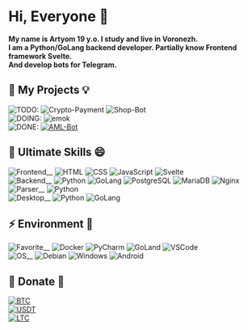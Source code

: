 # Hi, Everyone 👋
**My name is Artyom 19 y.o. I study and live in Voronezh.  
I am a Python/GoLang backend developer. Partially know Frontend framework Svelte.  
And develop bots for Telegram.**

## 🌱 My Projects 💡
![TODO: ](https://img.shields.io/badge/TO_DO-FFFFFF?style=flat)
![Crypto-Payment](https://img.shields.io/badge/Crypto_Payment-Python+Svelte-red?style=flat-square&logo=telegram&logoColor=white)
![Shop-Bot](https://img.shields.io/badge/Shop_Bot-Python-red?style=flat-square&logo=telegram&logoColor=white)  
![DOING: ](https://img.shields.io/badge/DOING-FFFFFF?style=flat)
![emok](https://img.shields.io/badge/NAIM_Lite-CS:GO_Cheats-E93E3E?style=flat-square)  
![DONE: ](https://img.shields.io/badge/DONE-FFFFFF?style=flat)
[![AML-Bot](https://img.shields.io/badge/AML_Bot-Python-red?style=flat-square&logo=telegram&logoColor=white)](https://github.com/Osbornnnnn/AML-Bot)

## 💪 Ultimate Skills 😄
![Frontend__](https://img.shields.io/badge/Frontend-FFFFFF?style=flat)
![HTML](https://img.shields.io/badge/HTML-D77D28?style=flat-square)
![CSS](https://img.shields.io/badge/CSS-E12905?style=flat-square)
![JavaScript](https://img.shields.io/badge/JavaScript-F7DF1E?style=flat-square&logo=javascript&logoColor=black)
![Svelte](https://img.shields.io/badge/Svelte-4A4A55?style=flat-square&logo=svelte&logoColor=FF3E00)  
![Backend__](https://img.shields.io/badge/Backend-FFFFFF?style=flat)
![Python](https://img.shields.io/badge/Python+FastAPI-43853D?style=flat-square&logo=python&logoColor=white)
![GoLang](https://img.shields.io/badge/GoLang-3D4A55?style=flat-square&logo=go&logoColor=white)
![PostgreSQL](https://img.shields.io/badge/PostgreSQL-316192?style=flat-square&logo=postgresql&logoColor=white)
![MariaDB](https://img.shields.io/badge/MariaDB-2A547E?style=flat-square&logo=mariadb&logoColor=white)
![Nginx](https://img.shields.io/badge/Nginx-048410?style=flat-square&logo=nginx&logoColor=white)  
![Parser__](https://img.shields.io/badge/Parser-FFFFFF?style=flat)
![Python](https://img.shields.io/badge/Python+Selenium/Requests-048410?style=flat-square&logo=selenium&logoColor=white)  
![Desktop__](https://img.shields.io/badge/Desktop-FFFFFF?style=flat)
![Python](https://img.shields.io/badge/Python+PyQt-43853D?style=flat-square&logo=python&logoColor=white)
![GoLang](https://img.shields.io/badge/GoLang+Wails-3D4A55?style=flat-square&logo=go&logoColor=white)


## ⚡ Environment 📝
![Favorite__](https://img.shields.io/badge/Favorite-FFFFFF?style=flat)
![Docker](https://img.shields.io/badge/Docker-003F8C?style=flat-square&logo=docker&logoColor=white)
![PyCharm](https://img.shields.io/badge/PyCharm-1C9757?style=flat-square&logo=pycharm&logoColor=white)
![GoLand](https://img.shields.io/badge/GoLand-8B57F8?style=flat-square&logo=goland&logoColor=white)
![VSCode](https://img.shields.io/badge/VSCode-0066B8?style=flat-square&logo=visual-studio-code&logoColor=white)  
![OS__](https://img.shields.io/badge/Os-FFFFFF?style=flat)
![Debian](https://img.shields.io/badge/Debian-A80030?style=flat-square&logo=debian&logoColor=white)
![Windows](https://img.shields.io/badge/Windows-1C5B97?style=flat-square&logo=windows&logoColor=white)
![Android](https://img.shields.io/badge/Android-32971C?style=flat-square&logo=android&logoColor=white)

## 💜 Donate 🍪
[![BTC](https://img.shields.io/badge/BTC-bc1q2r7kq4kjg0wp6znpyf0sya3jy8h9zt84wh0y3g-yellow?style=flat-square&logo=bitcoin&logoColor=white)](https://blockchair.com/bitcoin/address/bc1q2r7kq4kjg0wp6znpyf0sya3jy8h9zt84wh0y3g)  
[![USDT](https://img.shields.io/badge/USDT_TRC_20-TJMvcabnCp46XoUveDCfAxyUDhmC8p6KPS-red?style=flat-square&logo=usdt&logoColor=white)](https://tronscan.org/#/address/TJMvcabnCp46XoUveDCfAxyUDhmC8p6KPS)  
[![LTC](https://img.shields.io/badge/LTC-La9KCSq331Grabtdk6Smeza8Nq6NTsoZ1F-red?style=flat-square&logo=litecoin&logoColor=white)](https://blockchair.com/litecoin/address/La9KCSq331Grabtdk6Smeza8Nq6NTsoZ1F)  















